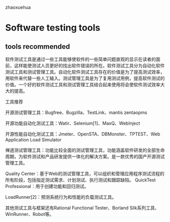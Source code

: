 zhaoxuehua
# Software testing tools
## tools recommended

软件测试工具是通过一些工具能够使软件的一些简单问题直观的显示在读者的面前，这样能使测试人员更好的找出软件错误的所在。软件测试工具分为自动化软件测试工具和测试管理工具。自动化软件测试工具存在的价值是为了提高测试效率，用软件来代替一些人工输入。测试管理工具是为了复用测试用例，提高软件测试的价值。一个好的软件测试工具和测试管理工具结合起来使用将会使软件测试效率大大的提高。

工具推荐

开源测试管理工具：Bugfree、Bugzilla、TestLink、mantis zentaopms

开源功能自动化测试工具：Watir、Selenium[1]、MaxQ、WebInject

开源性能自动化测试工具：Jmeter、OpenSTA、DBMonster、TPTEST、Web Application Load Simulator

禅道测试管理工具：功能比较全面的测试管理工具，功能涵盖软件研发的全部生命周期，为软件测试和产品研发提供一体化的解决方案。是一款优秀的国产开源测试管理工具。

Quality Center：基于Web的测试管理工具，可以组织和管理应用程序测试流程的所有阶段，包括指定测试需求、计划测试、执行测试和跟踪缺陷。
QuickTest Professional：用于创建功能和回归测试。

LoadRunner[2]：预测系统行为和性能的负载测试工具。

其他测试工具与框架还有Rational Functional Tester、Borland Silk系列工具、WinRunner、Robot等。